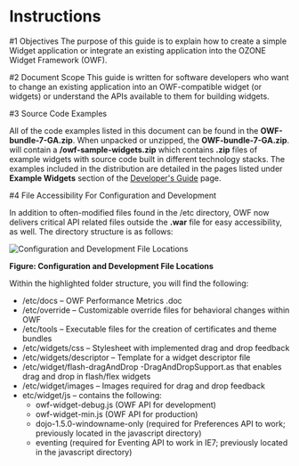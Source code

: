 # Instructions
#1 Objectives
The purpose of this guide is to explain how to create a simple Widget application or integrate an existing application into the OZONE Widget Framework (OWF).

#2   Document Scope
This guide is written for software developers who want to change an existing application into an OWF-compatible widget (or widgets) or understand the APIs available to them for building widgets. 


#3   Source Code Examples

All of the code examples listed in this document can be found in the **OWF-bundle-7-GA.zip**. When unpacked or unzipped, the **OWF-bundle-7-GA.zip**. will contain a **/owf-sample-widgets.zip** which contains **.zip** files of example widgets with source code built in different technology stacks. The examples included in the distribution are detailed in the pages listed under **Example Widgets** section of the [Developer's Guide](Widget-Developer%27s-Guide-Home) page. 

#4   File Accessibility For Configuration and Development

In addition to often-modified files found in the /etc directory, OWF now delivers critical API related files outside the **.war** file for easy accessibility, as well. The directory structure is as follows:

![Configuration and Development File Locations](https://github.com/ozoneplatform/owf/wiki/OWFImages/OWF7/configuration_development_file_locations.png)

**Figure: Configuration and Development File Locations**

Within the highlighted folder structure, you will find the following:

   * /etc/docs – OWF Performance Metrics .doc
   * /etc/override – Customizable override files for behavioral changes within OWF
   * /etc/tools – Executable files for the creation of certificates and theme bundles
   * /etc/widgets/css – Stylesheet with implemented drag and drop feedback
   * /etc/widgets/descriptor – Template for a widget descriptor file  
   * /etc/widget/flash-dragAndDrop -DragAndDropSupport.as that enables drag and drop in flash/flex widgets
   * /etc/widget/images – Images required for drag and drop feedback 
   * etc/widget/js – contains the following:
       * owf-widget-debug.js (OWF API for development)
       * owf-widget-min.js (OWF API for production)
       * dojo-1.5.0-windowname-only (required for Preferences API to work; previously located in the javascript directory)
       * eventing (required for Eventing API to work in IE7; previously located in the javascript directory)
